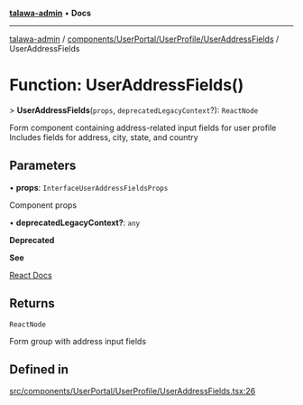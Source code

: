 [**talawa-admin**](../../../../../README.md) • **Docs**

***

[talawa-admin](../../../../../modules.md) / [components/UserPortal/UserProfile/UserAddressFields](../README.md) / UserAddressFields

# Function: UserAddressFields()

\> **UserAddressFields**(`props`, `deprecatedLegacyContext`?): `ReactNode`

Form component containing address-related input fields for user profile
Includes fields for address, city, state, and country

## Parameters

• **props**: `InterfaceUserAddressFieldsProps`

Component props

• **deprecatedLegacyContext?**: `any`

**Deprecated**

**See**

[React Docs](https://legacy.reactjs.org/docs/legacy-context.html#referencing-context-in-lifecycle-methods)

## Returns

`ReactNode`

Form group with address input fields

## Defined in

[src/components/UserPortal/UserProfile/UserAddressFields.tsx:26](https://github.com/PalisadoesFoundation/talawa-admin/blob/b465221425f3dcc638f77fbf5f1ccedb8e0dd082/src/components/UserPortal/UserProfile/UserAddressFields.tsx#L26)
